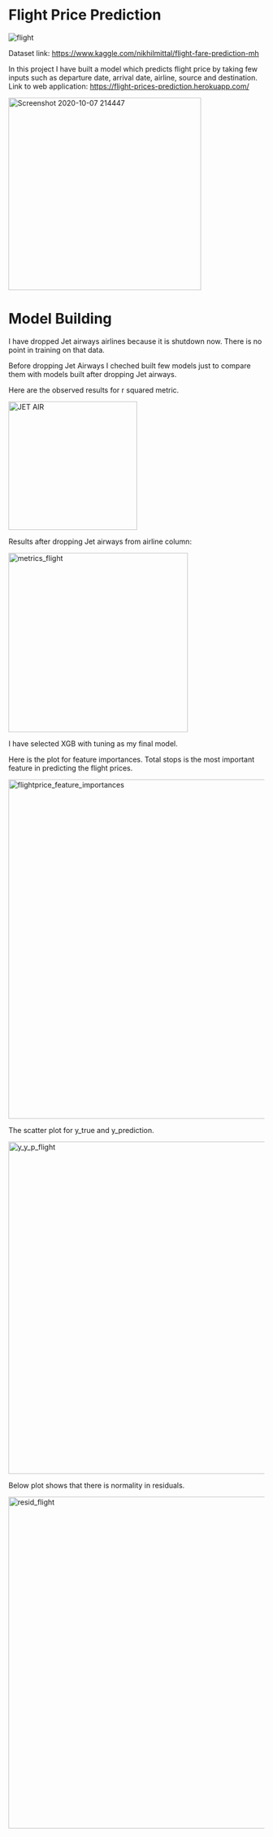 # Flight Price Prediction

![flight](https://user-images.githubusercontent.com/48923446/95487431-f3424500-09b1-11eb-8e18-9a2394fa5acd.jpg)


Dataset link: https://www.kaggle.com/nikhilmittal/flight-fare-prediction-mh

In this project I have built a model which predicts flight price by taking few inputs such as departure date, arrival date, airline, source and destination. \
Link to web application: https://flight-prices-prediction.herokuapp.com/

<img width="379" alt="Screenshot 2020-10-07 214447" src="https://user-images.githubusercontent.com/48923446/95358201-6b433900-08e6-11eb-9a6d-4a1c14b6a058.png">

# Model Building
I have dropped Jet airways airlines because it is shutdown now. There is no point in training on that data.

Before dropping Jet Airways I cheched built few models just to compare them with models built after dropping Jet airways.

Here are the observed results for r squared metric.

<img width="253" alt="JET AIR " src="https://user-images.githubusercontent.com/48923446/95361296-2faa6e00-08ea-11eb-827d-b1c37e6a6156.png">

Results after dropping Jet airways from airline column:

<img width="353" alt="metrics_flight" src="https://user-images.githubusercontent.com/48923446/95487143-8dee5400-09b1-11eb-9ae3-4c67fb52239f.png">


I have selected XGB with tuning as my final model.

Here is the plot for feature importances. Total stops is the most important feature in predicting the flight prices.

<img width="668" alt="flightprice_feature_importances" src="https://user-images.githubusercontent.com/48923446/95487102-829b2880-09b1-11eb-915d-4ebe6131465d.png">

The scatter plot for y_true and y_prediction.

<img width="654" alt="y_y_p_flight" src="https://user-images.githubusercontent.com/48923446/95487264-bb3b0200-09b1-11eb-9aa9-6cbea850dfda.png">

Below plot shows that there is normality in residuals.

<img width="653" alt="resid_flight" src="https://user-images.githubusercontent.com/48923446/95487120-875fdc80-09b1-11eb-9d56-08a18ff4e59a.png">
